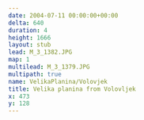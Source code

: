 ```yaml
---
date: 2004-07-11 00:00:00+00:00
delta: 640
duration: 4
height: 1666
layout: stub
lead: M_3_1382.JPG
map: 1
multilead: M_3_1379.JPG
multipath: true
name: VelikaPlanina/Volovjek
title: Velika planina from Volovljek
x: 473
y: 128
---
```

